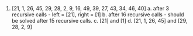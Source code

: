1. [21, 1, 26, 45, 29, 28, 2, 9, 16, 49, 39, 27, 43, 34, 46, 40]
    a. after 3 recursive calls - left = [21], right = [1]
    b. after 16 recursive calls - should be solved after 15 recursive calls.
    c. [21] and [1]
    d. [21, 1, 26, 45] and [29, 28, 2, 9]

